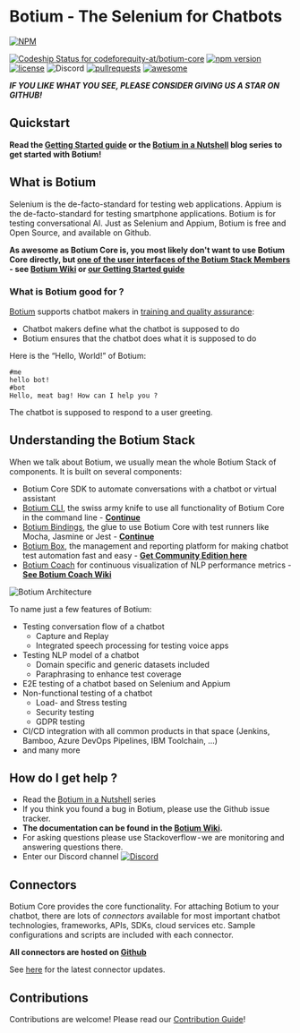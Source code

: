 # Botium - The Selenium for Chatbots

[![NPM](https://nodei.co/npm/botium-core.png?downloads=true&downloadRank=true&stars=true)](https://nodei.co/npm/testmybot/)

[ ![Codeship Status for codeforequity-at/botium-core](https://app.codeship.com/projects/0389ad40-cecc-0135-2ddc-161d5c3cc5fd/status?branch=master)](https://app.codeship.com/projects/262204)
[![npm version](https://badge.fury.io/js/botium-core.svg)](https://badge.fury.io/js/testmybot)
[![license](https://img.shields.io/github/license/mashape/apistatus.svg)]()
![Discord](https://img.shields.io/discord/593736460516196353)
[![pullrequests](https://img.shields.io/badge/PR-welcome-green.svg)]()
[![awesome](https://img.shields.io/badge/Awesome-for%20sure!-green.svg)]()

**_IF YOU LIKE WHAT YOU SEE, PLEASE CONSIDER GIVING US A STAR ON GITHUB!_**

## Quickstart

__Read the [Getting Started guide](https://www.botium.ai/getting-started/) or the [Botium in a Nutshell](https://medium.com/@floriantreml/botium-in-a-nutshell-part-1-overview-f8d0ceaf8fb4) blog series to get started with Botium!__

## What is Botium

Selenium is the de-facto-standard for testing web applications. Appium is the de-facto-standard for testing smartphone applications. Botium is for testing conversational AI. Just as Selenium and Appium, Botium is free and Open Source, and available on Github.

**As awesome as Botium Core is, you most likely don't want to use Botium Core directly, but [one of the user interfaces of the Botium Stack Members](https://botium.atlassian.net/wiki/spaces/BOTIUM/pages/294956/Botium+Stack) - see [Botium Wiki](https://botium.atlassian.net/wiki/spaces/BOTIUM/pages/294956/Botium+Stack) or [our Getting Started guide](https://www.botium.ai/getting-started/)**


### What is Botium good for ?
[Botium](https://www.botium.ai) supports chatbot makers in [training and quality assurance](https://www.botium.ai):
* Chatbot makers define what the chatbot is supposed to do
* Botium ensures that the chatbot does what it is supposed to do

Here is the “Hello, World!” of Botium:

    #me
    hello bot!
    #bot
    Hello, meat bag! How can I help you ?

The chatbot is supposed to respond to a user greeting.

## Understanding the Botium Stack

When we talk about Botium, we usually mean the whole Botium Stack of components. It is built on several components:
* Botium Core SDK to automate conversations with a chatbot or virtual assistant
* [Botium CLI](https://github.com/codeforequity-at/botium-cli), the swiss army knife to use all functionality of Botium Core in the command line - **[Continue](https://github.com/codeforequity-at/botium-cli)**
* [Botium Bindings](https://github.com/codeforequity-at/botium-bindings), the glue to use Botium Core with test runners like Mocha, Jasmine or Jest - **[Continue](https://github.com/codeforequity-at/botium-bindings)**
* [Botium Box](https://www.botium.ai), the management and reporting platform for making chatbot test automation fast and easy - **[Get Community Edition here](https://www.botium.ai)**
* [Botium Coach](https://www.botium.ai) for continuous visualization of NLP performance metrics - **[See Botium Coach Wiki](https://botium.atlassian.net/wiki/spaces/BOTIUMCOACH/pages/75235329/Botium+Coach+User+Manual)**

![Botium Architecture](https://botium-ac3a.kxcdn.com/wp-content/uploads/2020/03/botium_core_box-600x308.png)

To name just a few features of Botium:
* Testing conversation flow of a chatbot
    * Capture and Replay
    * Integrated speech processing for testing voice apps
* Testing NLP model of a chatbot
    * Domain specific and generic datasets included
    * Paraphrasing to enhance test coverage
* E2E testing of a chatbot based on Selenium and Appium
* Non-functional testing of a chatbot
    * Load- and Stress testing
    * Security testing
    * GDPR testing
* CI/CD integration with all common products in that space (Jenkins, Bamboo, Azure DevOps Pipelines, IBM Toolchain, ...)
* and many more

## How do I get help ?

* Read the [Botium in a Nutshell](https://medium.com/@floriantreml/botium-in-a-nutshell-part-1-overview-f8d0ceaf8fb4) series
* If you think you found a bug in Botium, please use the Github issue tracker.
* **The documentation can be found in the [Botium Wiki](https://botium.atlassian.net/wiki/spaces/BOTIUM/overview).**
* For asking questions please use Stackoverflow - we are monitoring and answering questions there.
* Enter our Discord channel [![Discord](https://img.shields.io/discord/593736460516196353)](https://discordapp.com/widget?id=593736460516196353&theme=dark)

## Connectors
Botium Core provides the core functionality. For attaching Botium to your chatbot, there are lots of _connectors_ available for most important chatbot technologies, frameworks, APIs, SDKs, cloud services etc. Sample configurations and scripts are included with each connector.

**All connectors are hosted on [Github](https://github.com/codeforequity-at?tab=repositories&q=botium-connector)**

See [here](https://botium.atlassian.net/wiki/spaces/BOTIUM/pages/360553/Botium+Connectors) for the latest connector updates.

## Contributions
Contributions are welcome! Please read our [Contribution Guide](https://github.com/codeforequity-at/botium-core/blob/master/CONTRIBUTING.md)!
